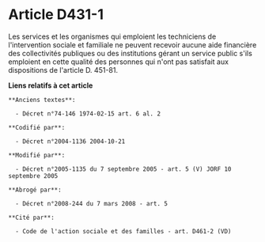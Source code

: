 # Article D431-1

Les services et les organismes qui emploient les techniciens de l'intervention sociale et familiale ne peuvent recevoir
aucune aide financière des collectivités publiques ou des institutions gérant un service public s'ils emploient en cette
qualité des personnes qui n'ont pas satisfait aux dispositions de l'article D. 451-81.

**Liens relatifs à cet article**

	**Anciens textes**:

	  - Décret n°74-146 1974-02-15 art. 6 al. 2

	**Codifié par**:

	  - Décret n°2004-1136 2004-10-21

	**Modifié par**:

	  - Décret n°2005-1135 du 7 septembre 2005 - art. 5 (V) JORF 10 septembre 2005

	**Abrogé par**:

	  - Décret n°2008-244 du 7 mars 2008 - art. 5

	**Cité par**:

	  - Code de l'action sociale et des familles - art. D461-2 (VD)
